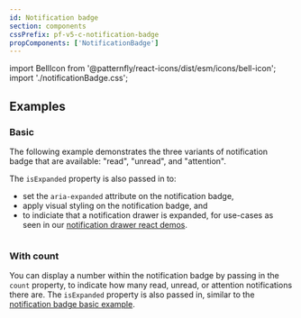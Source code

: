 ```yaml
---
id: Notification badge
section: components
cssPrefix: pf-v5-c-notification-badge
propComponents: ['NotificationBadge']
---
```


import BellIcon from '@patternfly/react-icons/dist/esm/icons/bell-icon';
import './notificationBadge.css';

## Examples

### Basic

The following example demonstrates the three variants of notification badge that are available: "read", "unread", and "attention".

The `isExpanded` property is also passed in to:

- set the `aria-expanded` attribute on the notification badge,
- apply visual styling on the notification badge, and
- to indiciate that a notification drawer is expanded, for use-cases as seen in our [notification drawer react demos](/components/notification-drawer/react-demos).

```ts file='./NotificationBadgeBasic.tsx'
```

### With count

You can display a number within the notification badge by passing in the `count` property, to indicate how many read, unread, or attention notifications there are. The `isExpanded` property is also passed in, similar to the [notification badge basic example](/components/notification-badge#basic).

```ts file='./NotificationBadgeWithCount.tsx'
```
